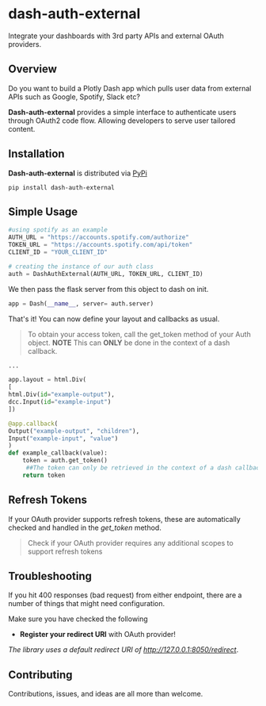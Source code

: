 # dash-auth-external

Integrate your dashboards with 3rd party APIs and external OAuth providers.

## Overview

Do you want to build a Plotly Dash app which pulls user data from external APIs such as Google, Spotify, Slack etc?

**Dash-auth-external** provides a simple interface to authenticate users through OAuth2 code flow. Allowing developers to serve user tailored content.

## Installation

**Dash-auth-external** is distributed via [PyPi](https://pypi.org/project/dash-auth-external/)

```
pip install dash-auth-external
```

## Simple Usage

```python
#using spotify as an example
AUTH_URL = "https://accounts.spotify.com/authorize"
TOKEN_URL = "https://accounts.spotify.com/api/token"
CLIENT_ID = "YOUR_CLIENT_ID"

# creating the instance of our auth class
auth = DashAuthExternal(AUTH_URL, TOKEN_URL, CLIENT_ID)
```

We then pass the flask server from this object to dash on init.

```python
app = Dash(__name__, server= auth.server)
```

That's it! You can now define your layout and callbacks as usual.

> To obtain your access token, call the get_token method of your Auth object.
> **NOTE** This can **ONLY** be done in the context of a dash callback.

```python
...

app.layout = html.Div(
[
html.Div(id="example-output"),
dcc.Input(id="example-input")
])

@app.callback(
Output("example-output", "children"),
Input("example-input", "value")
)
def example_callback(value):
    token = auth.get_token()
     ##The token can only be retrieved in the context of a dash callback
    return token
```

## Refresh Tokens

If your OAuth provider supports refresh tokens, these are automatically checked and handled in the _get_token_ method.

> Check if your OAuth provider requires any additional scopes to support refresh tokens

## Troubleshooting

If you hit 400 responses (bad request) from either endpoint, there are a number of things that might need configuration.

Make sure you have checked the following

- **Register your redirect URI** with OAuth provider!

_The library uses a default redirect URI of http://127.0.0.1:8050/redirect_.

## Contributing

Contributions, issues, and ideas are all more than welcome.
